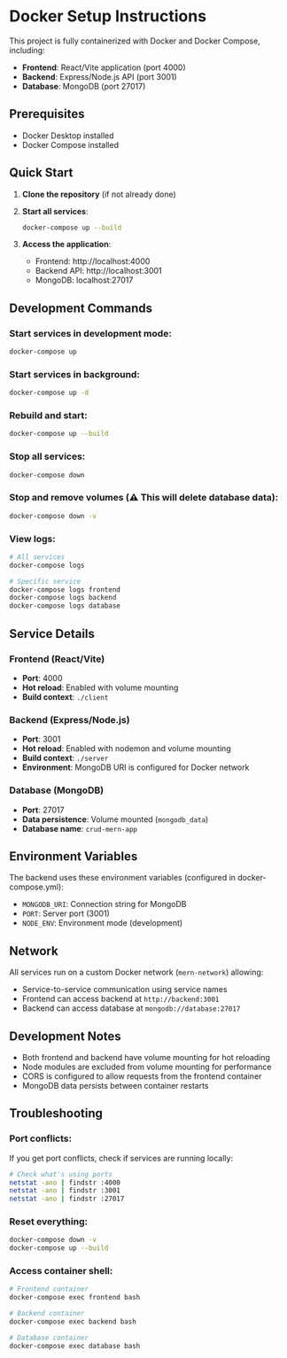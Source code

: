 # Docker Setup Instructions

This project is fully containerized with Docker and Docker Compose, including:
- **Frontend**: React/Vite application (port 4000)
- **Backend**: Express/Node.js API (port 3001)
- **Database**: MongoDB (port 27017)

## Prerequisites

- Docker Desktop installed
- Docker Compose installed

## Quick Start

1. **Clone the repository** (if not already done)

2. **Start all services**:
   ```bash
   docker-compose up --build
   ```

3. **Access the application**:
   - Frontend: http://localhost:4000
   - Backend API: http://localhost:3001
   - MongoDB: localhost:27017

## Development Commands

### Start services in development mode:
```bash
docker-compose up
```

### Start services in background:
```bash
docker-compose up -d
```

### Rebuild and start:
```bash
docker-compose up --build
```

### Stop all services:
```bash
docker-compose down
```

### Stop and remove volumes (⚠️ This will delete database data):
```bash
docker-compose down -v
```

### View logs:
```bash
# All services
docker-compose logs

# Specific service
docker-compose logs frontend
docker-compose logs backend
docker-compose logs database
```

## Service Details

### Frontend (React/Vite)
- **Port**: 4000
- **Hot reload**: Enabled with volume mounting
- **Build context**: `./client`

### Backend (Express/Node.js)
- **Port**: 3001
- **Hot reload**: Enabled with nodemon and volume mounting
- **Build context**: `./server`
- **Environment**: MongoDB URI is configured for Docker network

### Database (MongoDB)
- **Port**: 27017
- **Data persistence**: Volume mounted (`mongodb_data`)
- **Database name**: `crud-mern-app`

## Environment Variables

The backend uses these environment variables (configured in docker-compose.yml):
- `MONGODB_URI`: Connection string for MongoDB
- `PORT`: Server port (3001)
- `NODE_ENV`: Environment mode (development)

## Network

All services run on a custom Docker network (`mern-network`) allowing:
- Service-to-service communication using service names
- Frontend can access backend at `http://backend:3001`
- Backend can access database at `mongodb://database:27017`

## Development Notes

- Both frontend and backend have volume mounting for hot reloading
- Node modules are excluded from volume mounting for performance
- CORS is configured to allow requests from the frontend container
- MongoDB data persists between container restarts

## Troubleshooting

### Port conflicts:
If you get port conflicts, check if services are running locally:
```bash
# Check what's using ports
netstat -ano | findstr :4000
netstat -ano | findstr :3001
netstat -ano | findstr :27017
```

### Reset everything:
```bash
docker-compose down -v
docker-compose up --build
```

### Access container shell:
```bash
# Frontend container
docker-compose exec frontend bash

# Backend container
docker-compose exec backend bash

# Database container
docker-compose exec database bash
```
